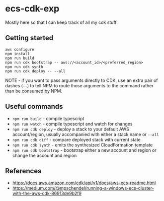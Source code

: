 # ecs-cdk-exp

Mostly here so that I can keep track of all my cdk stuff

## Getting started

```
aws configure
npm install
npm run build
npm run cdk bootstrap -- aws://<account_id>/<preferred_region>
npm run cdk synth
npm run cdk deploy -- --all
```

NOTE - if you want to pass arguments directly to CDK, use an extra pair of dashes (`--`) to tell NPM to route those arguments to the command rather than be consumed by NPM.

## Useful commands

- `npm run build` - compile typescript
- `npm run watch` - compile typescript and watch for changes
- `npm run cdk deploy` - deploy a stack to your default AWS account/region, usually accompanied with either a stack name or `--all`
- `npm run cdk diff` - compare deployed stack with current state
- `npm run cdk synth` - emits the synthesized CloudFormation template
- `npm run cdk bootstrap` - bootstrap either a new account and region or change the account and region

## References

- https://docs.aws.amazon.com/cdk/api/v1/docs/aws-ecs-readme.html
- https://medium.com/@mpschendel/running-a-windows-ecs-cluster-with-the-aws-cdk-86913de9b2f9
